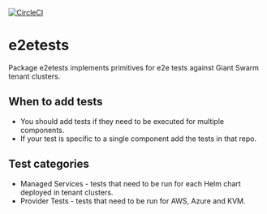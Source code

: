 [![CircleCI](https://circleci.com/gh/giantswarm/e2etests.svg?&style=shield&circle-token=b073a6656900176b7e5d03d568a102b428c01afd)](https://circleci.com/gh/giantswarm/e2etests)

# e2etests
Package e2etests implements primitives for e2e tests against Giant Swarm tenant clusters.

## When to add tests

- You should add tests if they need to be executed for multiple components.
- If your test is specific to a single component add the tests in that repo.

## Test categories

- Managed Services - tests that need to be run for each Helm chart deployed in
tenant clusters.
- Provider Tests - tests that need to be run for AWS, Azure and KVM.
